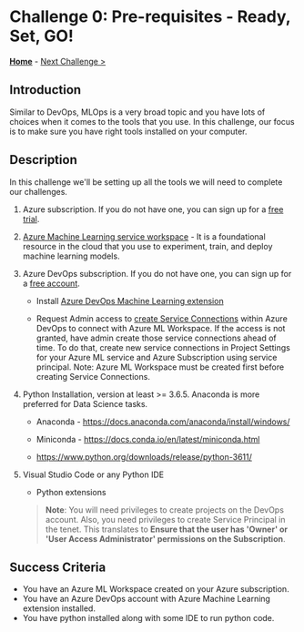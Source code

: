 # Challenge 0: Pre-requisites - Ready, Set, GO! 

**[Home](../README.md)** - [Next Challenge >](./01-TimeSeriesForecasting.md)

## Introduction

Similar to DevOps, MLOps is a very broad topic and you have lots of choices when it comes to the tools that you use. In this challenge, our focus is to make sure you have right tools installed on your computer.

## Description

In this challenge we'll be setting up all the tools we will need to complete our challenges.

1.  Azure subscription. If you do not have one, you can sign up for a [free trial](https://azure.microsoft.com/en-us/free/).  

2.  [Azure Machine Learning service workspace](https://ml.azure.com/) - It is a foundational resource in
    the cloud that you use to experiment, train, and deploy machine learning
    models.

3.  Azure DevOps subscription. If you do not have one, you can sign up for a
    [free account](https://azure.microsoft.com/en-us/services/devops/).

    - Install [Azure DevOps Machine Learning
      extension](https://marketplace.visualstudio.com/items?itemName=ms-air-aiagility.vss-services-azureml)

    - Request Admin access to [create Service Connections](https://docs.microsoft.com/en-us/azure/devops/pipelines/library/service-endpoints?view=azure-devops&tabs=yaml) within Azure DevOps to connect with Azure ML Workspace. If the access is not granted, have admin create those service connections ahead of time. To do that, create new service connections in Project Settings for your Azure ML service and Azure Subscription using service principal. 
    Note: Azure ML Workspace must be created first before creating Service Connections. 
  
4.  Python Installation, version at least \>= 3.6.5. Anaconda is more preferred
    for Data Science tasks.

    - Anaconda - <https://docs.anaconda.com/anaconda/install/windows/>

    - Miniconda - <https://docs.conda.io/en/latest/miniconda.html>

    - <https://www.python.org/downloads/release/python-3611/>

5.  Visual Studio Code or any Python IDE

      - Python extensions

    > **Note**: You will need privileges to create projects on the DevOps account.
    > Also, you need privileges to create Service Principal in the tenet. This
    > translates to **Ensure that the user has 'Owner' or 'User Access
    > Administrator' permissions on the Subscription**.

## Success Criteria

- You have an Azure ML Workspace created on your Azure subscription.
- You have an Azure DevOps account with Azure Machine Learning extension installed.
- You have python installed along with some IDE to run python code.
